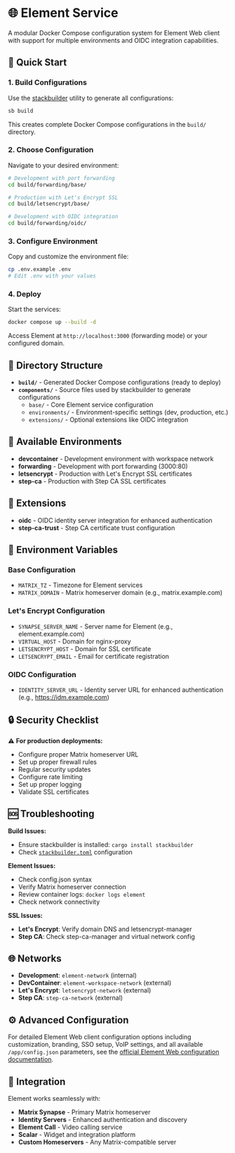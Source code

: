 # 🌐 Element Service

A modular Docker Compose configuration system for Element Web client with support for multiple environments and OIDC integration capabilities.

## 🚀 Quick Start

### 1. Build Configurations

Use the [stackbuilder](https://github.com/zyrakq/stackbuilder) utility to generate all configurations:

```bash
sb build
```

This creates complete Docker Compose configurations in the `build/` directory.

### 2. Choose Configuration

Navigate to your desired environment:

```bash
# Development with port forwarding
cd build/forwarding/base/

# Production with Let's Encrypt SSL
cd build/letsencrypt/base/

# Development with OIDC integration
cd build/forwarding/oidc/
```

### 3. Configure Environment

Copy and customize the environment file:

```bash
cp .env.example .env
# Edit .env with your values
```

### 4. Deploy

Start the services:

```bash
docker compose up --build -d
```

Access Element at `http://localhost:3000` (forwarding mode) or your configured domain.

## 📁 Directory Structure

- **`build/`** - Generated Docker Compose configurations (ready to deploy)
- **`components/`** - Source files used by stackbuilder to generate configurations
  - `base/` - Core Element service configuration
  - `environments/` - Environment-specific settings (dev, production, etc.)
  - `extensions/` - Optional extensions like OIDC integration

## 🔧 Available Environments

- **devcontainer** - Development environment with workspace network
- **forwarding** - Development with port forwarding (3000:80)
- **letsencrypt** - Production with Let's Encrypt SSL certificates
- **step-ca** - Production with Step CA SSL certificates

## 🔌 Extensions

- **oidc** - OIDC identity server integration for enhanced authentication
- **step-ca-trust** - Step CA certificate trust configuration

## 🔐 Environment Variables

### Base Configuration

- `MATRIX_TZ` - Timezone for Element services
- `MATRIX_DOMAIN` - Matrix homeserver domain (e.g., matrix.example.com)

### Let's Encrypt Configuration

- `SYNAPSE_SERVER_NAME` - Server name for Element (e.g., element.example.com)
- `VIRTUAL_HOST` - Domain for nginx-proxy
- `LETSENCRYPT_HOST` - Domain for SSL certificate
- `LETSENCRYPT_EMAIL` - Email for certificate registration

### OIDC Configuration

- `IDENTITY_SERVER_URL` - Identity server URL for enhanced authentication (e.g., <https://idm.example.com>)

## 🔒 Security Checklist

⚠️ **For production deployments:**

- Configure proper Matrix homeserver URL
- Set up proper firewall rules
- Regular security updates
- Configure rate limiting
- Set up proper logging
- Validate SSL certificates

## 🆘 Troubleshooting

**Build Issues:**

- Ensure stackbuilder is installed: `cargo install stackbuilder`
- Check [`stackbuilder.toml`](stackbuilder.toml) configuration

**Element Issues:**

- Check config.json syntax
- Verify Matrix homeserver connection
- Review container logs: `docker logs element`
- Check network connectivity

**SSL Issues:**

- **Let's Encrypt**: Verify domain DNS and letsencrypt-manager
- **Step CA**: Check step-ca-manager and virtual network config

## 🌐 Networks

- **Development**: `element-network` (internal)
- **DevContainer**: `element-workspace-network` (external)
- **Let's Encrypt**: `letsencrypt-network` (external)
- **Step CA**: `step-ca-network` (external)

## ⚙️ Advanced Configuration

For detailed Element Web client configuration options including customization, branding, SSO setup, VoIP settings, and all available `/app/config.json` parameters, see the [official Element Web configuration documentation](https://github.com/element-hq/element-web/blob/develop/docs/config.md).

## 🔗 Integration

Element works seamlessly with:

- **Matrix Synapse** - Primary Matrix homeserver
- **Identity Servers** - Enhanced authentication and discovery
- **Element Call** - Video calling service
- **Scalar** - Widget and integration platform
- **Custom Homeservers** - Any Matrix-compatible server
